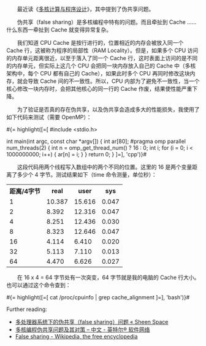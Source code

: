 　　最近读《[多核计算与程序设计](http://book.douban.com/subject/3624015/)》，其中提到了伪共享问题。

　　伪共享（false sharing）是多核编程中特有的问题。而且牵扯到 Cache ……什么东西一牵扯到 Cache 就变得异常复杂。

　　我们知道 CPU Cache 是按行进行的，位置相近的内存会被放入同一个 Cache 行，这被称为程序的局部性（RAM Locality）。但是，如果多个 CPU 访问的内存单元距离很近，以至于落入了同一个 Cache 行，这时表面上访问的是不同的内存单元，但实际上这几个 CPU 会把同一块内存放入自己的 Cache 中（多核架构中，每个 CPU 都有自己的 Cache），如果此时多个 CPU 再同时修改这块内存，就会导致 Cache 间的不一致性。所以，CPU 内部为了避免不一致性，当一个核心修改一块内存时，会把其他核心的同一行的 Cache 作废，结果使性能严重下降。

　　为了验证是否真的存在伪共享，以及伪共享会造成多大的性能损失，我使用了如下代码来测试（需要 OpenMP）：

#{= highlight([=[
#include <stdio.h>

int main(int argc, const char *argv[])
{
	int ar[80];
	#pragma omp parallel num_threads(2)
	{
		int n = omp_get_thread_num() ? 16 : 0;
		int i;
		for (i = 0; i < 1000000000; i++) {
			ar[n] = i;
		}
	}
	return 0;
}
]=], 'cpp')}#

　　这段代码用两个线程写入数组中的两个不同的位置。这里的 16 是两个变量距离了多少个 4 字节。测试结果如下（time 命令测量，单位秒）：

<table style="width:100%">
<tr><th>距离/4字节</th><th>real</th><th>user</th><th>sys</th></tr>
<tr><td>1</td><td>10.387</td><td>15.616</td><td>0.047</td></tr>
<tr><td>2</td><td>8.392</td><td>12.316</td><td>0.047</td></tr>
<tr><td>4</td><td>8.251</td><td>12.436</td><td>0.030</td></tr>
<tr><td>8</td><td>8.323</td><td>12.646</td><td>0.047</td></tr>
<tr><td>16</td><td>4.114</td><td>6.410</td><td>0.020</td></tr>
<tr><td>32</td><td>5.113</td><td>7.110</td><td>0.013</td></tr>
<tr><td>64</td><td>4.470</td><td>6.626</td><td>0.027</td></tr>
</table>

　　在 16 x 4 = 64 字节处有一次突变，64 字节就是我的电脑的 Cache 行大小。也可以通过这个命令查到：

#{= highlight([=[
cat /proc/cpuinfo | grep cache_alignment
]=], 'bash')}#

Further reading:

* [多处理器系统下的伪共享（false sharing）问题 « Sheen Space](http://sheenspace.wordpress.com/2010/09/20/02/)
* [多核编程伪共享问题及其对策 – 中文 - 英特尔® 软件网络](http://software.intel.com/zh-cn/blogs/2009/03/26/400001186/)
* [False sharing - Wikipedia, the free encyclopedia](http://en.wikipedia.org/wiki/False_sharing)
